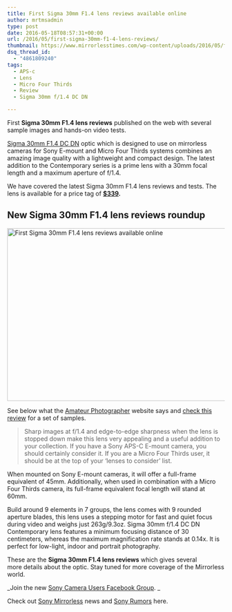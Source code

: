 ```yaml
---
title: First Sigma 30mm F1.4 lens reviews available online
author: mrtmsadmin
type: post
date: 2016-05-18T08:57:31+00:00
url: /2016/05/first-sigma-30mm-f1-4-lens-reviews/
thumbnail: https://www.mirrorlesstimes.com/wp-content/uploads/2016/05/first-sigma-30mm-f1-4-lens-reviews.jpg
dsq_thread_id:
  - "4861809240"
tags:
  - APS-c
  - Lens
  - Micro Four Thirds
  - Review
  - Sigma 30mm f/1.4 DC DN

---
```

First **Sigma 30mm F1.4 lens reviews** published on the web with several sample images and hands-on video tests.

[Sigma 30mm F1.4 DC DN][1] optic which is designed to use on mirrorless cameras for Sony E-mount and Micro Four Thirds systems combines an amazing image quality with a lightweight and compact design. The latest addition to the Contemporary series is a prime lens with a 30mm focal length and a maximum aperture of f/1.4.

We have covered the latest Sigma 30mm F1.4 lens reviews and tests. The lens is available for a price tag of **<a href="http://amzn.to/1VVhrx1" target="_blank" rel="external nofollow noopener">$339</a>.**<!--more-->

## New Sigma 30mm F1.4 lens reviews roundup

<img class="alignnone wp-image-243 size-full" title="First Sigma 30mm F1.4 lens reviews available online" src="https://i2.wp.com/www.mirrorlesstimes.com/wp-content/uploads/2016/05/first-sigma-30mm-f1-4-lens-reviews.jpg?resize=600%2C400&#038;ssl=1" alt="First Sigma 30mm F1.4 lens reviews available online" width="600" height="400" srcset="https://i2.wp.com/www.mirrorlesstimes.com/wp-content/uploads/2016/05/first-sigma-30mm-f1-4-lens-reviews.jpg?w=900&ssl=1 900w, https://i2.wp.com/www.mirrorlesstimes.com/wp-content/uploads/2016/05/first-sigma-30mm-f1-4-lens-reviews.jpg?resize=300%2C200&ssl=1 300w, https://i2.wp.com/www.mirrorlesstimes.com/wp-content/uploads/2016/05/first-sigma-30mm-f1-4-lens-reviews.jpg?resize=768%2C512&ssl=1 768w" sizes="(max-width: 600px) 100vw, 600px" data-recalc-dims="1" /> 

See below what the <a href="http://www.amateurphotographer.co.uk/reviews/lenses/sigma-30mm-f1-4-dc-dn-review" target="_blank" rel="external nofollow noopener">Amateur Photographer</a> website says and <a href="http://www.alinpopescu.eu/blog/review-sigma-30-f1-4-dc-dn-contemporary/" target="_blank" rel="external nofollow noopener">check this review</a> for a set of samples.

> Sharp images at f/1.4 and edge-to-edge sharpness when the lens is stopped down make this lens very appealing and a useful addition to your collection. If you have a Sony APS-C E-mount camera, you should certainly consider it. If you are a Micro Four Thirds user, it should be at the top of your ‘lenses to consider’ list.





When mounted on Sony E-mount cameras, it will offer a full-frame equivalent of 45mm. Additionally, when used in combination with a Micro Four Thirds camera, its full-frame equivalent focal length will stand at 60mm.

Build around 9 elements in 7 groups, the lens comes with 9 rounded aperture blades, this lens uses a stepping motor for fast and quiet focus during video and weighs just 263g/9.3oz. Sigma 30mm f/1.4 DC DN Contemporary lens features a minimum focusing distance of 30 centimeters, whereas the maximum magnification rate stands at 0.14x. It is perfect for low-light, indoor and portrait photography.

These are the **Sigma 30mm F1.4 lens reviews** which gives several more details about the optic. Stay tuned for more coverage of the Mirrorless world.

_Join the new <a href="https://www.facebook.com/groups/1637646316495210/" target="_blank" rel="nofollow noopener noreferrer">Sony Camera Users Facebook Group</a>. _

Check out <a href="https://www.mirrorlesstimes.com/tags/sony-mirrorless/" target="_blank" rel="noopener">Sony Mirrorless</a> news and <a href="https://www.dailycameranews.com/tag/sony-rumors/" target="_blank" rel="noopener">Sony Rumors</a> here.

 [1]: https://www.mirrorlesstimes.com/tags/sigma-30mm-f-1-4-dc-dn/